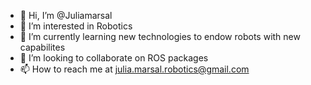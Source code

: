 - 👋 Hi, I’m @Juliamarsal
- 👀 I’m interested in Robotics
- 🌱 I’m currently learning new technologies to endow robots with new capabilites
- 💞️ I’m looking to collaborate on ROS packages
- 📫 How to reach me at julia.marsal.robotics@gmail.com

<!---
Juliamarsal/Juliamarsal is a ✨ special ✨ repository because its `README.md` (this file) appears on your GitHub profile.
You can click the Preview link to take a look at your changes.
--->
